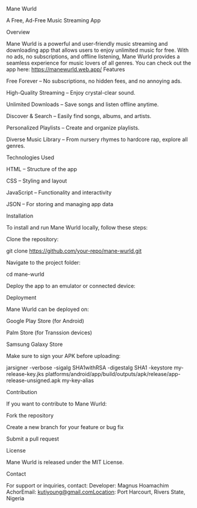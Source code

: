 Mane Wurld

A Free, Ad-Free Music Streaming App

Overview

Mane Wurld is a powerful and user-friendly music streaming and downloading app that allows users to enjoy unlimited music for free. With no ads, no subscriptions, and offline listening, Mane Wurld provides a seamless experience for music lovers of all genres.
You can check out the app here:
https://manewurld.web.app/
Features

Free Forever – No subscriptions, no hidden fees, and no annoying ads.

High-Quality Streaming – Enjoy crystal-clear sound.

Unlimited Downloads – Save songs and listen offline anytime.

Discover & Search – Easily find songs, albums, and artists.

Personalized Playlists – Create and organize playlists.

Diverse Music Library – From nursery rhymes to hardcore rap, explore all genres.

Technologies Used



HTML – Structure of the app

CSS – Styling and layout

JavaScript – Functionality and interactivity


JSON – For storing and managing app data

Installation

To install and run Mane Wurld locally, follow these steps:

Clone the repository:

git clone https://github.com/your-repo/mane-wurld.git

Navigate to the project folder:

cd mane-wurld

Deploy the app to an emulator or connected device:

Deployment

Mane Wurld can be deployed on:

Google Play Store (for Android)

Palm Store (for Transsion devices)

Samsung Galaxy Store

Make sure to sign your APK before uploading:

jarsigner -verbose -sigalg SHA1withRSA -digestalg SHA1 -keystore my-release-key.jks platforms/android/app/build/outputs/apk/release/app-release-unsigned.apk my-key-alias

Contribution

If you want to contribute to Mane Wurld:

Fork the repository

Create a new branch for your feature or bug fix

Submit a pull request

License

Mane Wurld is released under the MIT License.

Contact

For support or inquiries, contact:
Developer: Magnus Hoamachim AchorEmail: kutiyoung@gmail.comLocation: Port Harcourt, Rivers State, Nigeria

